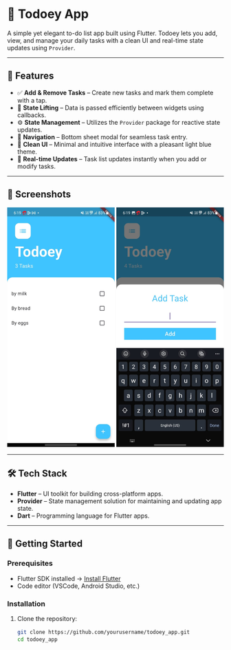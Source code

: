 # 📝 Todoey App

A simple yet elegant to-do list app built using Flutter. Todoey lets you add, view, and manage your daily tasks with a clean UI and real-time state updates using `Provider`.

---

## 📱 Features

- ✅ **Add & Remove Tasks** – Create new tasks and mark them complete with a tap.
- 🔁 **State Lifting** – Data is passed efficiently between widgets using callbacks.
- ⚙️ **State Management** – Utilizes the `Provider` package for reactive state updates.
- 🧭 **Navigation** – Bottom sheet modal for seamless task entry.
- 🎨 **Clean UI** – Minimal and intuitive interface with a pleasant light blue theme.
- 🔔 **Real-time Updates** – Task list updates instantly when you add or modify tasks.

---
## 📸 Screenshots

<img src="screenshots/image1.jpg" width="250"> 
<img src="screenshots/image2.jpg" alt="image 2" width="250">

---

## 🛠 Tech Stack

- **Flutter** – UI toolkit for building cross-platform apps.
- **Provider** – State management solution for maintaining and updating app state.
- **Dart** – Programming language for Flutter apps.

---

## 🚀 Getting Started

### Prerequisites

- Flutter SDK installed → [Install Flutter](https://flutter.dev/docs/get-started/install)
- Code editor (VSCode, Android Studio, etc.)

### Installation

1. Clone the repository:
   ```bash
   git clone https://github.com/yourusername/todoey_app.git
   cd todoey_app
